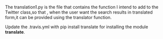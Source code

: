 The translation1.py is the file that contains the function I intend to add to the Twitter class,so that , when the user want the search results in translated form,it can be provided using the translator function.

Update the .travis.yml with pip install translate for installing the module <b>translate</b>.
